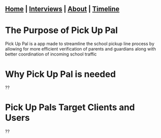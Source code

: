 ## [Home](/) | [Interviews](/tabs/interviews) | [About](/tabs/about) | [Timeline](/tabs/timeline)


# The Purpose of Pick Up Pal
Pick Up Pal is a app made to streamline the school pickup line process by allowing for more efficient verification of parents and guardians along with better coordination of incoming school traffic


# Why Pick Up Pal is needed
??


# Pick Up Pals Target Clients and Users
??
